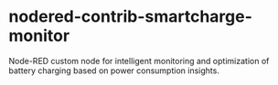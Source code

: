 # nodered-contrib-smartcharge-monitor
Node-RED custom node for intelligent monitoring and optimization of battery charging based on power consumption insights.
